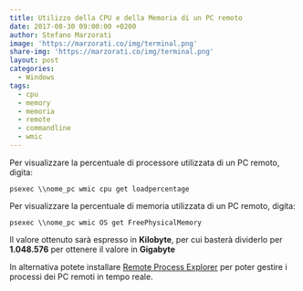 ```yaml
---
title: Utilizzo della CPU e della Memoria di un PC remoto
date: 2017-08-30 09:00:00 +0200
author: Stefano Marzorati
image: 'https://marzorati.co/img/terminal.png'
share-img: 'https://marzorati.co/img/terminal.png'
layout: post
categories:
  - Windows
tags:
  - cpu
  - memory
  - memoria
  - remote
  - commandline
  - wmic
---
```

Per visualizzare la percentuale di processore utilizzata di un PC remoto, digita:   

	psexec \\nome_pc wmic cpu get loadpercentage   

Per visualizzare la percentuale di memoria utilizzata di un PC remoto, digita:   

	psexec \\nome_pc wmic OS get FreePhysicalMemory

Il valore ottenuto sarà espresso in **Kilobyte**, per cui basterà dividerlo per **1.048.576** per ottenere il valore in **Gigabyte**   

In alternativa potete installare <a href="https://lizardsystems.com/downloads/index.php#remote-process-explorer" target="_blank">Remote Process Explorer</a> per poter gestire i processi dei PC remoti in tempo reale.   
